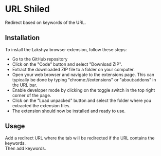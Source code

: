 # URL Shiled

Redirect based on keywords of the URL.

## Installation

To install the Lakshya browser extension, follow these steps:

-   Go to the GitHub repository
-   Click on the "Code" button and select "Download ZIP".
-   Extract the downloaded ZIP file to a folder on your computer.
-   Open your web browser and navigate to the extensions page. This can typically be done by typing "chrome://extensions" or "about:addons" in the URL bar.
-   Enable developer mode by clicking on the toggle switch in the top right corner of the page.
-   Click on the "Load unpacked" button and select the folder where you extracted the extension files.
-   The extension should now be installed and ready to use.

## Usage

Add a redirect URL where the tab will be redirected if the URL contains the keywords.  
Then add keywords.
